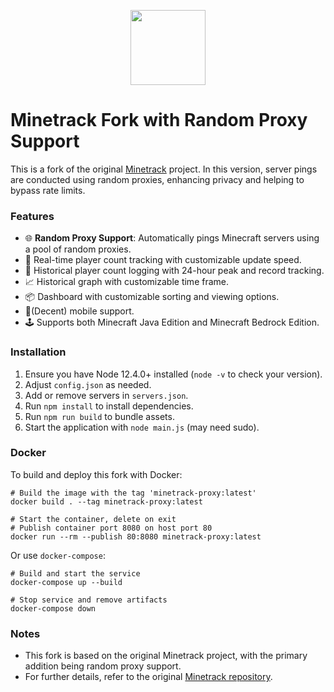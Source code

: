 <p align="center">
	<img width="120" height="120" src="assets/images/logo.svg">
</p>

# Minetrack Fork with Random Proxy Support

This is a fork of the original [Minetrack](https://minetrack.me) project. In this version, server pings are conducted using random proxies, enhancing privacy and helping to bypass rate limits.

### Features

- 🌐 **Random Proxy Support**: Automatically pings Minecraft servers using a pool of random proxies.
- 🚀 Real-time player count tracking with customizable update speed.
- 📝 Historical player count logging with 24-hour peak and record tracking.
- 📈 Historical graph with customizable time frame.
- 📦 Dashboard with customizable sorting and viewing options.
- 📱(Decent) mobile support.
- 🕹 Supports both Minecraft Java Edition and Minecraft Bedrock Edition.

### Installation

1. Ensure you have Node 12.4.0+ installed (`node -v` to check your version).
2. Adjust `config.json` as needed.
3. Add or remove servers in `servers.json`.
4. Run `npm install` to install dependencies.
5. Run `npm run build` to bundle assets.
6. Start the application with `node main.js` (may need sudo).

### Docker

To build and deploy this fork with Docker:

```
# Build the image with the tag 'minetrack-proxy:latest'
docker build . --tag minetrack-proxy:latest

# Start the container, delete on exit
# Publish container port 8080 on host port 80
docker run --rm --publish 80:8080 minetrack-proxy:latest
```

Or use `docker-compose`:

```
# Build and start the service
docker-compose up --build

# Stop service and remove artifacts
docker-compose down
```

### Notes

- This fork is based on the original Minetrack project, with the primary addition being random proxy support.
- For further details, refer to the original [Minetrack repository](https://github.com/Cryptkeeper/Minetrack).
